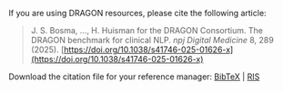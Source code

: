 If you are using DRAGON resources, please cite the following article:


> J. S. Bosma, …, H. Huisman for the DRAGON Consortium. The DRAGON benchmark for clinical NLP. *npj Digital Medicine* 8, 289 (2025). [https://doi.org/10.1038/s41746-025-01626-x](https://doi.org/10.1038/s41746-025-01626-x)

Download the citation file for your reference manager: [BibTeX](citation.bib) | [RIS](citation.ris)
